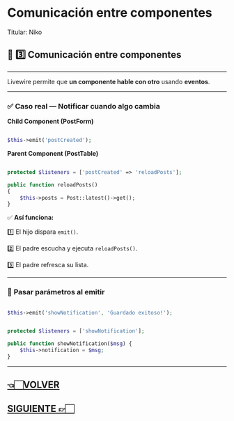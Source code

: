 # Comunicación entre componentes

Titular: Niko

## 🔗 **3️⃣ Comunicación entre componentes**

---

Livewire permite que **un componente hable con otro** usando **eventos**.

---

### ✅ **Caso real — Notificar cuando algo cambia**

**Child Component (PostForm)**

```php

$this->emit('postCreated');

```

**Parent Component (PostTable)**

```php

protected $listeners = ['postCreated' => 'reloadPosts'];

public function reloadPosts()
{
    $this->posts = Post::latest()->get();
}

```

✅ **Así funciona:**

1️⃣ El hijo dispara `emit()`.

2️⃣ El padre escucha y ejecuta `reloadPosts()`.

3️⃣ El padre refresca su lista.

---

### 📌 **Pasar parámetros al emitir**

```php

$this->emit('showNotification', 'Guardado exitoso!');

```

```php

protected $listeners = ['showNotification'];

public function showNotification($msg) {
    $this->notification = $msg;
}
```

---

## [👈🏻VOLVER](Crear%20componentes.md)

## [SIGUIENTE 👉🏻](Formularios%20y%20validaciones.md)